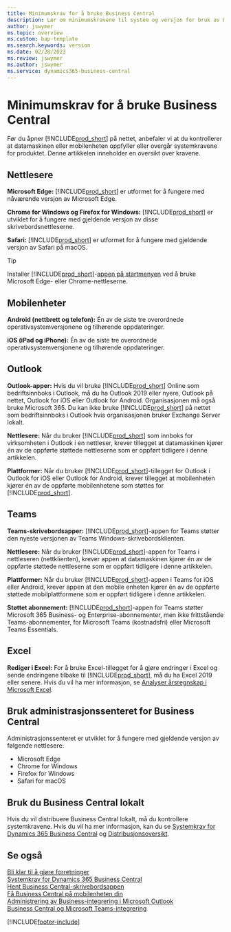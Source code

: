 ```yaml
---
title: Minimumskrav for å bruke Business Central
description: Lær om minimumskravene til system og versjon for bruk av Business Central Online beskrevet nedenfor.
author: jswymer
ms.topic: overview
ms.custom: bap-template
ms.search.keywords: version
ms.date: 02/28/2023
ms.review: jswymer
ms.author: jswymer
ms.service: dynamics365-business-central
---
```

# <a name="minimum-requirements-for-using-business-central"></a><a name="minimum-requirements-for-using-business-central"></a>Minimumskrav for å bruke Business Central

Før du åpner [!INCLUDE[prod_short](includes/prod_short.md)] på nettet, anbefaler vi at du kontrollerer at datamaskinen eller mobilenheten oppfyller eller overgår systemkravene for produktet. Denne artikkelen inneholder en oversikt over kravene.  

## <a name="browsers"></a><a name="browsers"></a>Nettlesere

**Microsoft Edge:** [!INCLUDE[prod_short](includes/prod_short.md)] er utformet for å fungere med nåværende versjon av Microsoft Edge.
  
**Chrome for Windows og Firefox for Windows:** [!INCLUDE[prod_short](includes/prod_short.md)] er utviklet for å fungere med gjeldende versjon av disse skrivebordsnettleserne.
 
**Safari:** [!INCLUDE[prod_short](includes/prod_short.md)] er utformet for å fungere med gjeldende versjon av Safari på macOS.  

> [!TIP]
> Installer [!INCLUDE[prod_short](includes/prod_short.md)]-[appen på startmenyen](install-desktop-app.md#install-the-app-for-business-central-online) ved å bruke Microsoft Edge- eller Chrome-nettleserne.

## <a name="mobile-devices"></a><a name="mobile-devices"></a>Mobilenheter

**Android (nettbrett og telefon):** Én av de siste tre overordnede operativsystemversjonene og tilhørende oppdateringer.

**iOS (iPad og iPhone):** Én av de siste tre overordnede operativsystemversjonene og tilhørende oppdateringer.

## <a name="outlook"></a><a name="outlook"></a>Outlook

**Outlook-apper:** Hvis du vil bruke [!INCLUDE[prod_short](includes/prod_short.md)] Online som bedriftsinnboks i Outlook, må du ha Outlook 2019 eller nyere, Outlook på nettet, Outlook for iOS eller Outlook for Android. Organisasjonen må også bruke Microsoft 365. Du kan ikke bruke [!INCLUDE[prod_short](includes/prod_short.md)] på nettet som bedriftsinnboks i Outlook hvis organisasjonen bruker Exchange Server lokalt. 

**Nettlesere:** Når du bruker [!INCLUDE[prod_short](includes/prod_short.md)] som innboks for virksomheten i Outlook i en nettleser, krever tillegget at datamaskinen kjører én av de oppførte støttede nettleserne som er oppført tidligere i denne artikkelen.

**Plattformer:** Når du bruker [!INCLUDE[prod_short](includes/prod_short.md)]-tillegget for Outlook i Outlook for iOS eller Outlook for Android, krever tillegget at mobilenheten kjører én av de oppførte mobilenhetene som støttes for [!INCLUDE[prod_short](includes/prod_short.md)].  

## <a name="teams"></a><a name="teams"></a>Teams

**Teams-skrivebordsapper:** [!INCLUDE[prod_short](includes/prod_short.md)]-appen for Teams støtter den nyeste versjonen av Teams Windows-skrivebordsklienten. 

**Nettlesere:** Når du bruker [!INCLUDE[prod_short](includes/prod_short.md)]-appen for Teams i nettleseren (nettklienten), krever appen at datamaskinen kjører én av de oppførte støttede nettleserne som er oppført tidligere i denne artikkelen. 

**Plattformer:** Når du bruker [!INCLUDE[prod_short](includes/prod_short.md)]-appen i Teams for iOS eller Android, krever appen at den mobile enheten kjører én av de oppførte støttede mobilplattformene som er oppført tidligere i denne artikkelen.

**Støttet abonnement:** [!INCLUDE[prod_short](includes/prod_short.md)]-appen for Teams støtter Microsoft 365 Business- og Enterprise-abonnementer, men ikke frittstående Teams-abonnementer, for Microsoft Teams (kostnadsfri) eller Microsoft Teams Essentials.

## <a name="excel"></a><a name="excel"></a>Excel

**Rediger i Excel:** For å bruke Excel-tillegget for å gjøre endringer i Excel og sende endringene tilbake til [!INCLUDE[prod_short](includes/prod_short.md)], må du ha Excel 2019 eller senere. Hvis du vil ha mer informasjon, se [Analyser årsregnskap i Microsoft Excel](finance-analyze-excel.md).  

## <a name="using-the-business-central-administration-center"></a><a name="using-the-business-central-administration-center"></a><a name="TAC"></a> Bruk administrasjonssenteret for Business Central

Administrasjonssenteret er utviklet for å fungere med gjeldende versjon av følgende nettlesere:

- Microsoft Edge
- Chrome for Windows
- Firefox for Windows
- Safari for macOS

## <a name="use-business-central-on-premises"></a><a name="use-business-central-on-premises"></a>Bruk du Business Central lokalt

Hvis du vil distribuere Business Central lokalt, må du kontrollere systemkravene. Hvis du vil ha mer informasjon, kan du se [Systemkrav for Dynamics 365 Business Central](/dynamics365/business-central/dev-itpro/deployment/system-requirements-business-central-v22) og [Distribusjonsoversikt](/dynamics365/business-central/dev-itpro/deployment/deployment).  

## <a name="see-also"></a><a name="see-also"></a>Se også

[Bli klar til å gjøre forretninger](ui-get-ready-business.md)  
[Systemkrav for Dynamics 365 Business Central](/dynamics365/business-central/dev-itpro/deployment/system-requirements-business-central-v20)  
[Hent Business Central-skrivebordsappen](install-desktop-app.md)  
[Få Business Central på mobilenheten din](install-mobile-app.md)  
[Administrering av Business-integrering i Microsoft Outlook](admin-outlook.md)  
[Business Central og Microsoft Teams-integrering](across-teams-overview.md)  

[!INCLUDE[footer-include](includes/footer-banner.md)]
